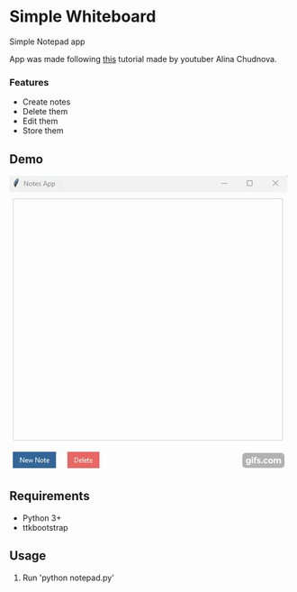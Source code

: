 # Simple Whiteboard

Simple Notepad app

App was made following [this](https://www.youtube.com/watch?v=NZbxcxRRFjU&ab_channel=AlinaChudnova) tutorial made by youtuber Alina Chudnova.

### Features

- Create notes
- Delete them
- Edit them
- Store them

## Demo

![Demo](./demo.gif)

## Requirements
- Python 3+
- ttkbootstrap

## Usage

1. Run 'python notepad.py'